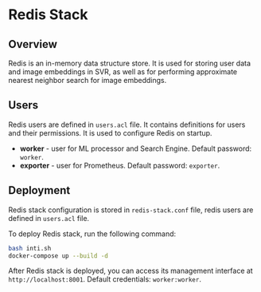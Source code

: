 # Redis Stack
## Overview
Redis is an in-memory data structure store. It is used for storing user data and image embeddings in SVR, as well as for performing approximate nearest neighbor search for image embeddings.

## Users
Redis users are defined in `users.acl` file. It contains definitions for users and their permissions. It is used to configure Redis on startup.
- **worker** - user for ML processor and Search Engine. Default password: `worker`.
- **exporter** - user for Prometheus. Default password: `exporter`.


## Deployment
Redis stack configuration is stored in `redis-stack.conf` file, redis users are defined in `users.acl` file.

To deploy Redis stack, run the following command:
```bash
bash inti.sh
docker-compose up --build -d
```

After Redis stack is deployed, you can access its management interface at `http://localhost:8001`. Default credentials: `worker:worker`.